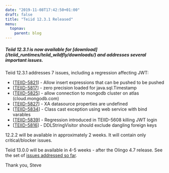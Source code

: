 ```yaml
---
date: "2019-11-08T17:42:50+01:00"
draft: false
title: "Teiid 12.3.1 Released"
menu:
  topnav:
    parent: blog
---
```


##### Teiid 12.3.1 is now available for [download] (/teiid_runtimes/teiid_wildfly/downloads/) and addresses several important issues.

<!--more-->

Teiid 12.3.1 addresses 7 issues, including a regression affecting JWT:

<ul>
<li>[<a href='https://issues.redhat.com/browse/TEIID-5821'>TEIID-5821</a>] -         Allow insert expressions that can be pushed to be pushed
</li>
<li>[<a href='https://issues.redhat.com/browse/TEIID-5817'>TEIID-5817</a>] -         zero precision loaded for java.sql.Timestamp
</li>
<li>[<a href='https://issues.redhat.com/browse/TEIID-5825'>TEIID-5825</a>] -         allow connection to mongodb cluster on atlas (cloud.mongodb.com)
</li>
<li>[<a href='https://issues.redhat.com/browse/TEIID-5827'>TEIID-5827</a>] -         XA datasource properties are undefined
</li>
<li>[<a href='https://issues.redhat.com/browse/TEIID-5834'>TEIID-5834</a>] -         Class cast exception using web service with bind varables
</li>
<li>[<a href='https://issues.redhat.com/browse/TEIID-5839'>TEIID-5839</a>] -         Regression introduced in TEIID-5608 killing JWT login
</li>
<li>[<a href='https://issues.redhat.com/browse/TEIID-5816'>TEIID-5816</a>] -         DDLStringVisitor should exclude dangling foreign keys
</li>
</ul>


12.2.2 will be available in approximately 2 weeks.  It will contain only critical/blocker issues.

Teiid 13.0.0 will be available in 4-5 weeks - after the Olingo 4.7 release.  See the set of [issues addressed so far](https://issues.redhat.com/projects/TEIID/versions/12340052).

Thank you, Steve
